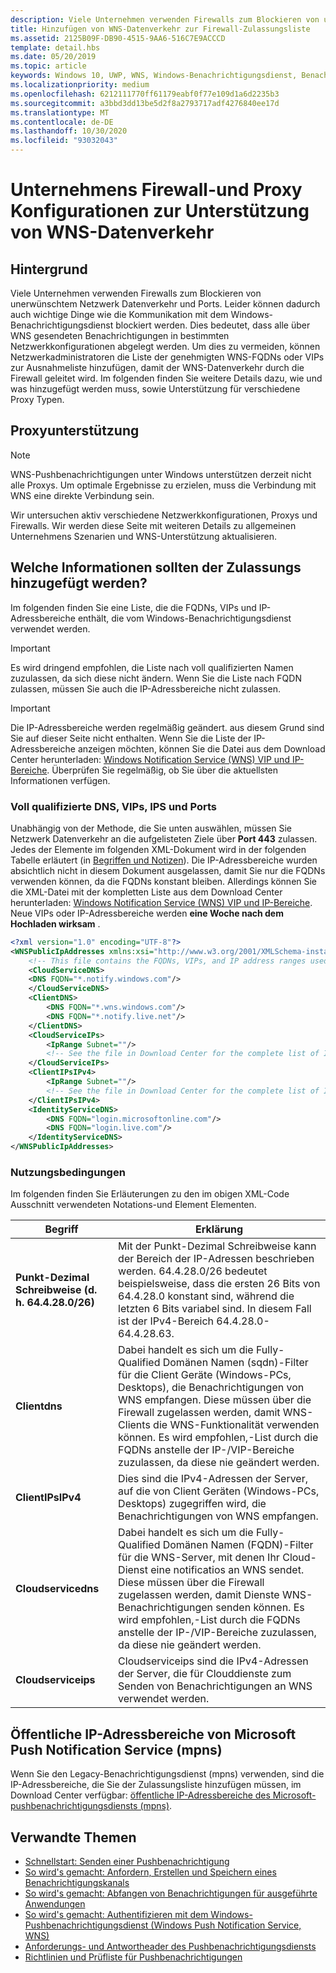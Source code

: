 ```yaml
---
description: Viele Unternehmen verwenden Firewalls zum Blockieren von unerwünschtem Datenverkehr. In diesem Dokument wird beschrieben, wie Sie den WNS-Datenverkehr durch Firewalls passieren können.
title: Hinzufügen von WNS-Datenverkehr zur Firewall-Zulassungsliste
ms.assetid: 2125B09F-DB90-4515-9AA6-516C7E9ACCCD
template: detail.hbs
ms.date: 05/20/2019
ms.topic: article
keywords: Windows 10, UWP, WNS, Windows-Benachrichtigungsdienst, Benachrichtigung, Windows, Firewall, Problembehandlung, IP, Datenverkehr, Unternehmen, Netzwerk, IPv4, VIP, FQDN, öffentliche IP-Adresse
ms.localizationpriority: medium
ms.openlocfilehash: 6212111770ff61179eabf0f77e109d1a6d2235b3
ms.sourcegitcommit: a3bbd3dd13be5d2f8a2793717adf4276840ee17d
ms.translationtype: MT
ms.contentlocale: de-DE
ms.lasthandoff: 10/30/2020
ms.locfileid: "93032043"
---
```

# <a name="enterprise-firewall-and-proxy-configurations-to-support-wns-traffic"></a>Unternehmens Firewall-und Proxy Konfigurationen zur Unterstützung von WNS-Datenverkehr

## <a name="background"></a>Hintergrund
Viele Unternehmen verwenden Firewalls zum Blockieren von unerwünschtem Netzwerk Datenverkehr und Ports. Leider können dadurch auch wichtige Dinge wie die Kommunikation mit dem Windows-Benachrichtigungsdienst blockiert werden. Dies bedeutet, dass alle über WNS gesendeten Benachrichtigungen in bestimmten Netzwerkkonfigurationen abgelegt werden. Um dies zu vermeiden, können Netzwerkadministratoren die Liste der genehmigten WNS-FQDNs oder VIPs zur Ausnahmeliste hinzufügen, damit der WNS-Datenverkehr durch die Firewall geleitet wird. Im folgenden finden Sie weitere Details dazu, wie und was hinzugefügt werden muss, sowie Unterstützung für verschiedene Proxy Typen.

## <a name="proxy-support"></a>Proxyunterstützung

> [!Note]
> WNS-Pushbenachrichtigungen unter Windows unterstützen derzeit nicht alle Proxys. Um optimale Ergebnisse zu erzielen, muss die Verbindung mit WNS eine direkte Verbindung sein.

Wir untersuchen aktiv verschiedene Netzwerkkonfigurationen, Proxys und Firewalls. Wir werden diese Seite mit weiteren Details zu allgemeinen Unternehmens Szenarien und WNS-Unterstützung aktualisieren.


## <a name="what-information-should-be-added-to-the-allowlist"></a>Welche Informationen sollten der Zulassungs hinzugefügt werden?
Im folgenden finden Sie eine Liste, die die FQDNs, VIPs und IP-Adressbereiche enthält, die vom Windows-Benachrichtigungsdienst verwendet werden. 

> [!IMPORTANT]
> Es wird dringend empfohlen, die Liste nach voll qualifizierten Namen zuzulassen, da sich diese nicht ändern. Wenn Sie die Liste nach FQDN zulassen, müssen Sie auch die IP-Adressbereiche nicht zulassen.

> [!IMPORTANT]
> Die IP-Adressbereiche werden regelmäßig geändert. aus diesem Grund sind Sie auf dieser Seite nicht enthalten. Wenn Sie die Liste der IP-Adressbereiche anzeigen möchten, können Sie die Datei aus dem Download Center herunterladen: [Windows Notification Service (WNS) VIP und IP-Bereiche](https://www.microsoft.com/download/details.aspx?id=44238). Überprüfen Sie regelmäßig, ob Sie über die aktuellsten Informationen verfügen. 


### <a name="fqdns-vips-ips-and-ports"></a>Voll qualifizierte DNS, VIPs, IPS und Ports
Unabhängig von der Methode, die Sie unten auswählen, müssen Sie Netzwerk Datenverkehr an die aufgelisteten Ziele über **Port 443** zulassen. Jedes der Elemente im folgenden XML-Dokument wird in der folgenden Tabelle erläutert (in [Begriffen und Notizen](#terms-and-notations)). Die IP-Adressbereiche wurden absichtlich nicht in diesem Dokument ausgelassen, damit Sie nur die FQDNs verwenden können, da die FQDNs konstant bleiben. Allerdings können Sie die XML-Datei mit der kompletten Liste aus dem Download Center herunterladen: [Windows Notification Service (WNS) VIP und IP-Bereiche](https://www.microsoft.com/download/details.aspx?id=44238). Neue VIPs oder IP-Adressbereiche werden **eine Woche nach dem Hochladen wirksam** .

```XML
<?xml version="1.0" encoding="UTF-8"?>
<WNSPublicIpAddresses xmlns:xsi="http://www.w3.org/2001/XMLSchema-instance" xmlns:xsd="http://www.w3.org/2001/XMLSchema">
    <!-- This file contains the FQDNs, VIPs, and IP address ranges used by the Windows Notification Service. A new text file will be uploaded every time a new VIP or IP range is released in production.  Please copy the below information and perform the necessary changes on your site. Endpoints in CloudService nodes are used for cloud services to send notifications to WNS. Endpoints in Client nodes are used by devices to receive notifications from WNS. --> 
    <CloudServiceDNS>
    <DNS FQDN="*.notify.windows.com"/>
    </CloudServiceDNS>
    <ClientDNS>
        <DNS FQDN="*.wns.windows.com"/>
        <DNS FQDN="*.notify.live.net"/>
    </ClientDNS>
    <CloudServiceIPs>
        <IpRange Subnet=""/>
        <!-- See the file in Download Center for the complete list of IP ranges -->
    </CloudServiceIPs>
    <ClientIPsIPv4>
        <IpRange Subnet=""/>
        <!-- See the file in Download Center for the complete list of IP ranges -->
    </ClientIPsIPv4>
    <IdentityServiceDNS>
        <DNS FQDN="login.microsoftonline.com"/>
        <DNS FQDN="login.live.com"/>
    </IdentityServiceDNS>
</WNSPublicIpAddresses>

```

### <a name="terms-and-notations"></a>Nutzungsbedingungen
Im folgenden finden Sie Erläuterungen zu den im obigen XML-Code Ausschnitt verwendeten Notations-und Element Elementen.

| Begriff | Erklärung |
|---|---|
| **Punkt-Dezimal Schreibweise (d. h. 64.4.28.0/26)** | Mit der Punkt-Dezimal Schreibweise kann der Bereich der IP-Adressen beschrieben werden. 64.4.28.0/26 bedeutet beispielsweise, dass die ersten 26 Bits von 64.4.28.0 konstant sind, während die letzten 6 Bits variabel sind.  In diesem Fall ist der IPv4-Bereich 64.4.28.0-64.4.28.63. |
| **Clientdns** | Dabei handelt es sich um die Fully-Qualified Domänen Namen (sqdn)-Filter für die Client Geräte (Windows-PCs, Desktops), die Benachrichtigungen von WNS empfangen. Diese müssen über die Firewall zugelassen werden, damit WNS-Clients die WNS-Funktionalität verwenden können.  Es wird empfohlen,-List durch die FQDNs anstelle der IP-/VIP-Bereiche zuzulassen, da diese nie geändert werden. |
| **ClientIPsIPv4** | Dies sind die IPv4-Adressen der Server, auf die von Client Geräten (Windows-PCs, Desktops) zugegriffen wird, die Benachrichtigungen von WNS empfangen. |
| **Cloudservicedns** | Dabei handelt es sich um die Fully-Qualified Domänen Namen (FQDN)-Filter für die WNS-Server, mit denen Ihr Cloud-Dienst eine notificatios an WNS sendet. Diese müssen über die Firewall zugelassen werden, damit Dienste WNS-Benachrichtigungen senden können.  Es wird empfohlen,-List durch die FQDNs anstelle der IP-/VIP-Bereiche zuzulassen, da diese nie geändert werden.|
| **Cloudserviceips** | Cloudserviceips sind die IPv4-Adressen der Server, die für Clouddienste zum Senden von Benachrichtigungen an WNS verwendet werden.  |


## <a name="microsoft-push-notifications-service-mpns-public-ip-ranges"></a>Öffentliche IP-Adressbereiche von Microsoft Push Notification Service (mpns)
Wenn Sie den Legacy-Benachrichtigungsdienst (mpns) verwenden, sind die IP-Adressbereiche, die Sie der Zulassungsliste hinzufügen müssen, im Download Center verfügbar: [öffentliche IP-Adressbereiche des Microsoft-pushbenachrichtigungsdiensts (mpns)](https://www.microsoft.com/download/details.aspx?id=44535).


## <a name="related-topics"></a>Verwandte Themen

* [Schnellstart: Senden einer Pushbenachrichtigung](/previous-versions/windows/apps/hh868252(v=win.10))
* [So wird's gemacht: Anfordern, Erstellen und Speichern eines Benachrichtigungskanals](/previous-versions/windows/apps/hh465412(v=win.10))
* [So wird's gemacht: Abfangen von Benachrichtigungen für ausgeführte Anwendungen](/previous-versions/windows/apps/jj709907(v=win.10))
* [So wird's gemacht: Authentifizieren mit dem Windows-Pushbenachrichtigungsdienst (Windows Push Notification Service, WNS)](/previous-versions/windows/apps/hh465407(v=win.10))
* [Anforderungs- und Antwortheader des Pushbenachrichtigungsdiensts](/previous-versions/windows/apps/hh465435(v=win.10))
* [Richtlinien und Prüfliste für Pushbenachrichtigungen](./windows-push-notification-services--wns--overview.md)
 
